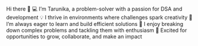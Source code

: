 Hi there 👋
💻 I’m Tarunika, a problem-solver with a passion for DSA and development
💡 I thrive in environments where challenges spark creativity
🚀 I’m always eager to learn and build efficient solutions
🎯 I enjoy breaking down complex problems and tackling them with enthusiasm
🌱 Excited for opportunities to grow, collaborate, and make an impact


